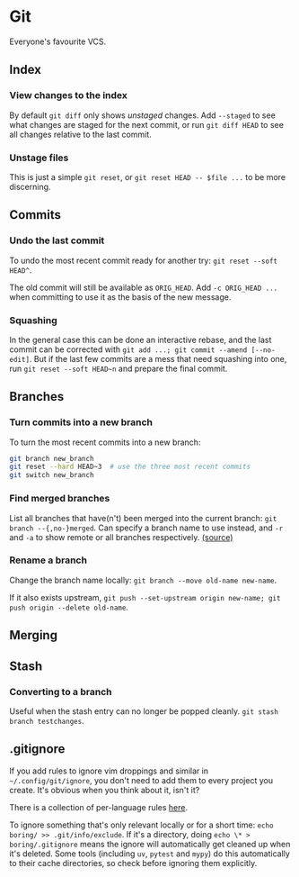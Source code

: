 # Git

Everyone's favourite VCS.

## Index

### View changes to the index

By default `git diff` only shows *unstaged* changes.
Add `--staged` to see what changes are staged for the next commit, or run `git diff HEAD` to see all changes relative to the last commit.

### Unstage files

This is just a simple `git reset`, or `git reset HEAD -- $file ...` to be more discerning.

## Commits

### Undo the last commit

To undo the most recent commit ready for another try: `git reset --soft HEAD^`.

The old commit will still be available as `ORIG_HEAD`.
Add `-c ORIG_HEAD ...` when committing to use it as the basis of the new message.

### Squashing

In the general case this can be done an interactive rebase, and the last commit can be corrected with `git add ...; git commit --amend [--no-edit]`.
But if the last few commits are a mess that need squashing into one, run `git reset --soft HEAD~n` and prepare the final commit.

## Branches

### Turn commits into a new branch

To turn the most recent commits into a new branch:

```sh
git branch new_branch
git reset --hard HEAD~3  # use the three most recent commits
git switch new_branch
```

### Find merged branches

List all branches that have(n't) been merged into the current branch: `git branch --{,no-}merged`.
Can specify a branch name to use instead, and `-r` and `-a` to show remote or all branches respectively.
[(source)](https://stackoverflow.com/questions/226976/how-can-i-know-if-a-branch-has-been-already-merged-into-master)

### Rename a branch

Change the branch name locally: `git branch --move old-name new-name`.

If it also exists upstream, `git push --set-upstream origin new-name; git push origin --delete old-name`.

## Merging

## Stash

### Converting to a branch

Useful when the stash entry can no longer be popped cleanly. `git stash branch testchanges`.

## .gitignore

If you add rules to ignore vim droppings and similar in `~/.config/git/ignore`, you don't need to add them to every project you create.
It's obvious when you think about it, isn't it?

There is a collection of per-language rules [here](https://github.com/github/gitignore).

To ignore something that's only relevant locally or for a short time: `echo boring/ >> .git/info/exclude`.
If it's a directory, doing `echo \* > boring/.gitignore` means the ignore will automatically get cleaned up when it's deleted.
Some tools (including `uv`, `pytest` and `mypy`) do this automatically to their cache directories, so check before ignoring them explicitly.
